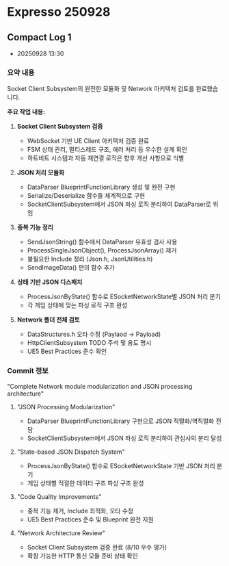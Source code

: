 # Expresso 250928

## Compact Log 1
- 20250928 13:30

### 요약 내용

Socket Client Subsystem의 완전한 모듈화 및 Network 아키텍처 검토를 완료했습니다.

**주요 작업 내용:**

1. **Socket Client Subsystem 검증**
   - WebSocket 기반 UE Client 아키텍처 검증 완료
   - FSM 상태 관리, 멀티스레드 구조, 에러 처리 등 우수한 설계 확인
   - 하트비트 시스템과 자동 재연결 로직은 향후 개선 사항으로 식별

2. **JSON 처리 모듈화**
   - DataParser BlueprintFunctionLibrary 생성 및 완전 구현
   - Serialize/Deserialize 함수들 체계적으로 구현
   - SocketClientSubsystem에서 JSON 파싱 로직 분리하여 DataParser로 위임

3. **중복 기능 정리**
   - SendJsonString() 함수에서 DataParser 유효성 검사 사용
   - ProcessSingleJsonObject(), ProcessJsonArray() 제거
   - 불필요한 Include 정리 (Json.h, JsonUtilities.h)
   - SendImageData() 편의 함수 추가

4. **상태 기반 JSON 디스패치**
   - ProcessJsonByState() 함수로 ESocketNetworkState별 JSON 처리 분기
   - 각 게임 상태에 맞는 파싱 로직 구조 완성

5. **Network 폴더 전체 검토**
   - DataStructures.h 오타 수정 (Paylaod → Payload)
   - HttpClientSubsystem TODO 주석 및 용도 명시
   - UE5 Best Practices 준수 확인

### Commit 정보
"Complete Network module modularization and JSON processing architecture"

1. "JSON Processing Modularization"
   - DataParser BlueprintFunctionLibrary 구현으로 JSON 직렬화/역직렬화 전담
   - SocketClientSubsystem에서 JSON 파싱 로직 분리하여 관심사의 분리 달성

2. "State-based JSON Dispatch System"
   - ProcessJsonByState() 함수로 ESocketNetworkState 기반 JSON 처리 분기
   - 게임 상태별 적절한 데이터 구조 파싱 구조 완성

3. "Code Quality Improvements"
   - 중복 기능 제거, Include 최적화, 오타 수정
   - UE5 Best Practices 준수 및 Blueprint 완전 지원

4. "Network Architecture Review"
   - Socket Client Subsystem 검증 완료 (8/10 우수 평가)
   - 확장 가능한 HTTP 통신 모듈 준비 상태 확인